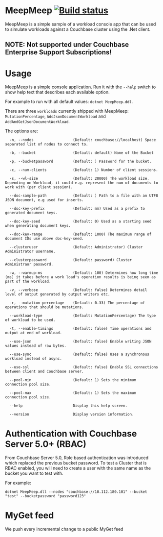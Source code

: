 # MeepMeep [![Build status](https://ci.appveyor.com/api/projects/status/yxxv2cmrgdocbr9j/branch/master?svg=true)](https://ci.appveyor.com/project/Couchbase/meep-meep/branch/master)

MeepMeep is a simple sample of a workload console app that can be used to simulate workloads against a Couchbase cluster using the .Net client.

## NOTE: Not supported under Couchbase Enterprise Support Subscriptions! ##

# Usage
MeepMeep is a simple console application. Run it with the `--help` switch to show help text that describes each available option.

For example to run with all default values:
`dotnet MeepMeep.ddl`.

There are three `workloads` currently shipped with MeepMeep: `MutationPercentage`, `AddJsonDocumentWorkload` and  `AddAndGetJsonDocumentWorkload`.


The options are:
```
  -n, --nodes                  (Default: couchbase://localhost) Space separated list of nodes to connect to.

  -b, --bucket                 (Default: default) Name of the Bucket

  -p, --bucketpassword         (Default: ) Password for the bucket.

  -c, --num-clients            (Default: 1) Number of client sessions.

  -s, --wl-size                (Default: 20000) The workload size. Depending on Workload, it could e.g. represent the num of documents to work with (per client session).

  --doc-sample-path            (Default: ) Path to a file with an UTF8 JSON document, e.g used for inserts.

  --doc-key-prefix             (Default: mm) Used as a prefix to generated document keys.

  --doc-key-seed               (Default: 0) Used as a starting seed when generating document keys.

  --doc-key-range              (Default: 1000) The maximum range of document IDs use above doc-key-seed.

  --clusteruser                (Default: Administrator) Cluster Administrator username.

  --clusterpassword            (Default: password) Cluster Administraor password.

  -w, --warmup-ms              (Default: 100) Determines how long time (ms) it takes before a work load's operation results is being seen as part of the workload.

  -v, --verbose                (Default: false) Determines detail level of output generated by output writers etc.

  -r, --mutation-percentage    (Default: 0.33) The percentage of operations that should be mutations.

  --workload-type              (Default: MutationPercentage) The type of workload to be used.

  -t, --enable-timings         (Default: false) Time operations and output at end of workload.

  --use-json                   (Default: false) Enable writing JSON values instead of raw bytes.

  --use-sync                   (Default: false) Uses a synchronous workload instead of async.

  --use-ssl                    (Default: false) Enable SSL connections between client and Couchbase server.

  --pool-min                   (Default: 1) Sets the minimum connection pool size.

  --pool-max                   (Default: 1) Sets the maximum connection pool size.

  --help                       Display this help screen.

  --version                    Display version information.
```

# Authentication with Couchbase Server 5.0+ (RBAC)

From Couchbase Server 5.0, Role based authentication was introduced which replaced the previous bucket password. To test a Cluster that is RBAC enabled, you will need to create a user with the same name as the bucket you want to test with.

For example:
```
dotnet MeepMeep.dll --nodes "couchbase://10.112.180.101" --bucket "test" --bucketpassword "password123"
```

# MyGet feed
We push every incremental change to a public MyGet feed
